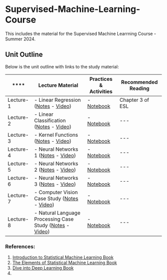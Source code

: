 # Supervised-Machine-Learning-Course
This includes the material for the Supervised Machine Learrning Course - Summer 2024.

## Unit Outline

Below is the unit outline with links to the study material:

| ****    | **Lecture Material**                                                                           | **Practices & Activities** | **Recommended Reading**  |
|-------------|----------------------------------------------------------------------------------------|----------------------------|--------------------------|
| Lecture-1   | - Linear Regression ([Notes]() - [Video]())                                           | - [Notebook]()             | Chapter 3 of ESL ||       |
| Lecture-2   | - Linear Classification ([Notes]() - [Video]())                                       | - [Notebook]()             | ---                       |
| Lecture-3   | - Kernel Functions ([Notes]() - [Video]())                                            | - [Notebook]()             | ---                       |
| Lecture-4   | - Neural Networks 1 ([Notes]() - [Video]())                                           | - [Notebook]()             | ---                       |
| Lecture-5   | - Neural Networks 2 ([Notes]() - [Video]())                                           | - [Notebook]()             | ---                       |
| Lecture-6   | - Neural Networks 3 ([Notes]() - [Video]())                                           | - [Notebook]()             | ---                       |
| Lecture-7   | - Computer Vision Case Study ([Notes]() - [Video]())                                  | - [Notebook]()             | ---                       |
| Lecture-8   | - Natural Language Processing Case Study ([Notes]() - [Video]())                     | - [Notebook]()             | ---                        |


### References:
1. [Introduction to Statistical Machine Learning Book](https://www.statlearning.com) 
2. [The Elements of Statistical Machine Learning Book](https://hastie.su.domains/ElemStatLearn)
3. [Dive into Deep Learning Book](https://d2l.ai)
4. 

